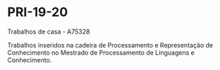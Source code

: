 # PRI-19-20
Trabalhos de casa - A75328
<p>Trabalhos inseridos na cadeira de Processamento e Representação de Conhecimento no Mestrado de Processamento de Linguagens e Conhecimento.</p>
